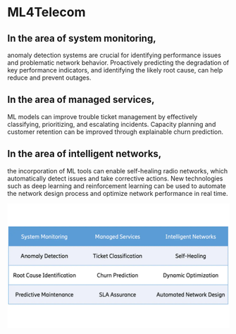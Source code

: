 # ML4Telecom

## In the area of system monitoring,
anomaly detection systems are crucial for identifying performance issues and problematic network behavior. Proactively predicting the degradation of key performance indicators, and identifying the likely root cause, can help reduce and prevent outages.

## In the area of managed services, 
ML models can improve trouble ticket management by effectively classifying, prioritizing, and escalating incidents. Capacity planning and customer retention can be improved through explainable churn prediction.  

## In the area of intelligent networks, 
the incorporation of ML tools can enable self-healing radio networks, which automatically detect issues and take corrective actions. New technologies such as deep learning and reinforcement learning can be used to automate the network design process and optimize network performance in real time.  


![Alt text](./images/MLusecases.png "use cases")
